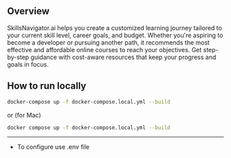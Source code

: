 ## Overview
SkillsNavigator.ai helps you create a customized learning journey tailored to your current skill level, career goals, and budget. Whether you're aspiring to become a developer or pursuing another path, it recommends the most effective and affordable online courses to reach your objectives. Get step-by-step guidance with cost-aware resources that keep your progress and goals in focus.


## How to run locally

```bash
docker-compose up -f docker-compose.local.yml --build
```

or (for Mac)
```bash
docker compose up -f docker-compose.local.yml --build
```
---
* To configure use .env file 
